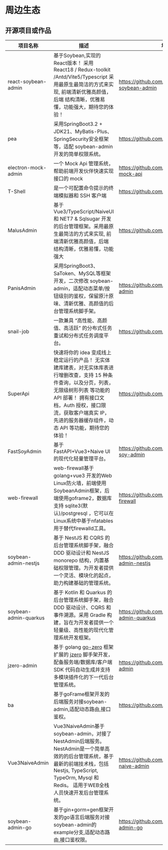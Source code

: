 # 周边生态

## 开源项目或作品

| 项目名称              | 描述                                                                                                                                                            | 地址                                               |
| --------------------- |---------------------------------------------------------------------------------------------------------------------------------------------------------------| -------------------------------------------------- |
| react-soybean-admin   | 基于Soybean,实现的React版本！ 采用 React18 / Redux-toolkit /Antd/Vite5/Typescript 采用最原生最简洁的方式来实现, 前端清新优雅高颜值，后端 结构清晰，优雅易懂，功能强大，期待您的体验！                                   | https://github.com/mufeng889/react-soybean-admin   |
| pea                   | 采用SpringBoot3.2 + JDK21、MyBatis-Plus、SpringSecurity安全框架等，适配 soybean-admin 开发的简单权限系统。                                                                          | https://github.com/haitang1894/pea                 |
| electron-mock-admin   | 一个 Mock Api 管理系统，帮助前端开发伙伴快速实现接口的 mock                                                                                                                         | https://github.com/lixin59/electron-mock-api       |
| T-Shell               | 是一个可配置命令提示的终端模拟器和 SSH 客户端                                                                                                                                     | https://github.com/TheBlindM/T-Shell               |
| MalusAdmin            | 基于 Vue3/TypeScript/NaiveUI 和 NET7 & Sqlsugar 开发的后台管理框架。采用最原生最简洁的方式来实现, 前端清新优雅高颜值，后端 结构清晰，优雅易懂，功能强大                                                            | https://github.com/pridejoy/MalusAdmin             |
| PanisAdmin            | 采用SpringBoot3、SaToken、MySQL等框架开发，二次修改 soybean-admin，适配动态菜单/按钮级别的鉴权，保留原汁原味、清新优雅、高颜值的后台管理系统脚手架。                                                                 | https://github.com/paynezhuang/panis-admin         |
| snail-job             | 一款兼具 “高性能、高颜值、高活跃” 的分布式任务重试和分布式任务调度平台。                                                                                                                        | https://github.com/aizuda/snail-job                |
| SuperApi              | 快速将你的 idea 变成线上稳定运行的产品！ 无实体建库建表，对无实体库表进行增删改查，支持 15 种条件查询，以及分页，列表，无限级树形列表 等功能的 API 部署！ 拥有接口文档，Auth 授权，接口限流，获取客户端真实 IP，先进的服务器缓存组件，动态 API 等功能，期待您的体验！            | https://github.com/TmmTop/SuperApi                 |
| FastSoyAdmin          | 基于 FastAPI+Vue3+Naive UI 的现代化轻量管理平台。                                                                                                                          | https://github.com/sleep1223/fast-soy-admin        |
| web-firewall          | web-firewall基于golang+vue3 开发的Web Linux防火墙，前端使用SoybeanAdmin框架，后端使用goframe2，数据库支持 sqlite3(默认)/postgresql ，它可以在Linux系统中基于nfatables用于替代firewalld工具。               | https://github.com/moreKing/web-firewall           |
| soybean-admin-nestjs  | 基于 NestJS 和 CQRS 的后台管理系统脚手架，融合 DDD 驱动设计和 NestJS monorepo 结构，内置基础权限管理。为开发者提供一个灵活、模块化的起点，助力构建基础的管理系统。                                                           | https://github.com/soybeanjs/soybean-admin-nestjs  |
| soybean-admin-quarkus | 基于 Kotlin 和 Quarkus 的后台管理系统脚手架，融合 DDD 驱动设计、CQRS 和事件溯源。采用 Gradle 构建，旨在为开发者提供一个轻量级、高性能的现代化管理系统开发框架。                                                             | https://github.com/soybeanjs/soybean-admin-quarkus |
| jzero-admin           | 基于 golang [go-zero](https://github.com/zeromicro/go-zero) 框架扩展的 [jzero](https://github.com/jzero-io/jzero) 脚手架开发，配备服务端/数据库/客户端 SDK 代码自动生成并支持多模块插件化的下一代后台管理系统。 | https://github.com/jzero-io/jzero-admin            |
| ba                    | 基于goFrame框架开发的后端服务对接soybean-admin,适配动态路由,接口鉴权。                                                                                                                | https://github.com/xiatianYa/Ba-Server
| Vue3NaiveAdmin         | Vue3NaiveAdmin基于soybean-admin，对接了NestAdmin后端服务。NestAdmin是一个简单高效的的后台管理系统，基于最新的前端技术栈，包括 Nestjs, TypeScript, TypeOrm, Mysql 和 Redis。 适用于WEB全栈人员快速开发后台管理系统。       | https://github.com/mrzym99/vue3-naive-admin
| soybean-admin-go      | 基于gin+gorm+gen框架开发的go语言后端服务对接soybean-admin的example分支,适配动态路由,接口鉴权限。                                                                                            | https://github.com/WgoW/soybean-admin-go                                                |
